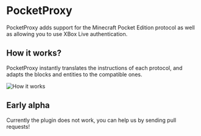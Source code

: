 # PocketProxy
PocketProxy adds support for the Minecraft Pocket Edition protocol as well as allowing you to use XBox Live authentication.

## How it works?
PocketProxy instantly translates the instructions of each protocol, and adapts the blocks and entities to the compatible ones.

![How it works](http://i.imgur.com/rUOl3fo.png)

## Early alpha
Currently the plugin does not work, you can help us by sending pull requests!